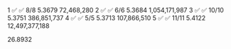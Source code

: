1	✅	✅ 8/8   5.3679     72,468,280
2	✅	✅ 6/6   5.3684  1,054,171,987
3	✅	✅ 10/10 5.3751    386,851,737
4	✅	✅ 5/5   5.3713    107,866,510
5	✅	✅ 11/11 5.4122 12,497,377,188

26.8932

